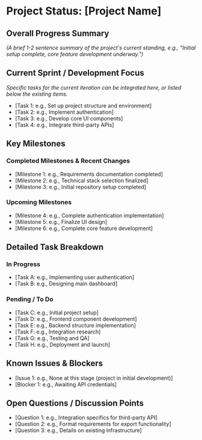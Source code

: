 # Project Status: [Project Name]

## Overall Progress Summary

_(A brief 1-2 sentence summary of the project's current standing, e.g., "Initial setup complete, core feature development underway.")_

## Current Sprint / Development Focus

_Specific tasks for the current iteration can be integrated here, or listed below the existing items._

- [Task 1: e.g., Set up project structure and environment]
- [Task 2: e.g., Implement authentication]
- [Task 3: e.g., Develop core UI components]
- [Task 4: e.g., Integrate third-party APIs]

## Key Milestones

### Completed Milestones & Recent Changes

- [Milestone 1: e.g., Requirements documentation completed]
- [Milestone 2: e.g., Technical stack selection finalized]
- [Milestone 3: e.g., Initial repository setup completed]

### Upcoming Milestones

- [Milestone 4: e.g., Complete authentication implementation]
- [Milestone 5: e.g., Finalize UI design]
- [Milestone 6: e.g., Complete core feature development]

## Detailed Task Breakdown

### In Progress

- [Task A: e.g., Implementing user authentication]
- [Task B: e.g., Designing main dashboard]

### Pending / To Do

- [Task C: e.g., Initial project setup]
- [Task D: e.g., Frontend component development]
- [Task E: e.g., Backend structure implementation]
- [Task F: e.g., Integration research]
- [Task G: e.g., Testing and QA]
- [Task H: e.g., Deployment and launch]

## Known Issues & Blockers

- [Issue 1: e.g., None at this stage (project in initial development)]
- [Blocker 1: e.g., Awaiting API credentials]

## Open Questions / Discussion Points

- [Question 1: e.g., Integration specifics for third-party API]
- [Question 2: e.g., Format requirements for export functionality]
- [Question 3: e.g., Details on existing infrastructure]
